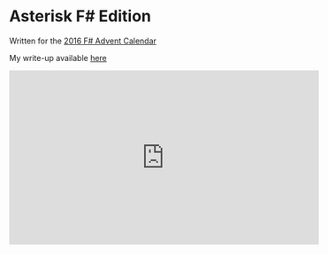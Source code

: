 # Asterisk F# Edition

Written for the [2016 F# Advent Calendar](http://markheath.net/post/asterisk-fsharp)

My write-up available [here](http://markheath.net/post/asterisk-fsharp)

<iframe width="560" height="315" src="https://www.youtube.com/embed/UlJctMxK_og" frameborder="0" allowfullscreen></iframe>
